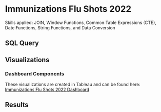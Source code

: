 # Immunizations Flu Shots 2022

Skills applied: JOIN, Window Functions, Common Table Expressions (CTE), Date Functions, String Functions, and Data Conversion

## SQL Query

## Visualizations

### Dashboard Components

These visualizations are created in Tableau and can be found here: <a href = "https://public.tableau.com/app/profile/alejandro.de.la.cruz5286/viz/ImmunizationsFluShots2022_16969790052040/Dashboard1" target = "_blank">Immunizations Flu Shots 2022 Dashboard</a>

## Results

